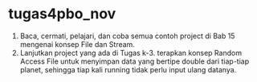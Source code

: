 # tugas4pbo_nov

1. Baca, cermati, pelajari, dan coba semua contoh project di Bab 15 mengenai konsep File dan Stream.
2. Lanjutkan project yang ada di Tugas k-3. terapkan konsep Random Access File untuk menyimpan data yang bertipe double dari tiap-tiap planet, sehingga tiap kali running tidak perlu input ulang datanya.
